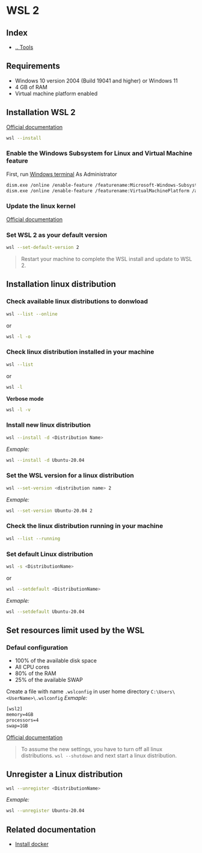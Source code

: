 # WSL 2



## Index
- [.. Tools](/Tools/README.md)



## Requirements
* Windows 10 version 2004 (Build 19041 and higher) or Windows 11
* 4 GB of RAM
* Virtual machine platform enabled



## Installation WSL 2
[Official documentation](https://docs.microsoft.com/en-us/windows/wsl/install)
```bash
wsl --install
```

### Enable the Windows Subsystem for Linux and Virtual Machine feature
First, run [Windows terminal](/Tools/WindowsTerminal.md) As Administrator
```bash
dism.exe /online /enable-feature /featurename:Microsoft-Windows-Subsystem-Linux /all /norestart
dism.exe /online /enable-feature /featurename:VirtualMachinePlatform /all /norestart
```

### Update the linux kernel
[Official documentation](https://docs.microsoft.com/en-gb/windows/wsl/install-manual#step-4---download-the-linux-kernel-update-package)

### Set WSL 2 as your default version
```bash
wsl --set-default-version 2
```
> Restart your machine to complete the WSL install and update to WSL 2.



## Installation linux distribution

### Check available linux distributions to donwload
```bash
wsl --list --online
```
or
```bash
wsl -l -o
```

### Check linux distribution installed in your machine
```bash
wsl --list
```
or
```bash
wsl -l
```
**Verbose mode**
```bash
wsl -l -v
```

### Install new linux distribution
```bash
wsl --install -d <Distribution Name>
```
*Exmaple:*
```bash
wsl --install -d Ubuntu-20.04
```

### Set the WSL version for a linux distribution
```bash
wsl --set-version <distribution name> 2
```
*Exmaple:*
```bash
wsl --set-version Ubuntu-20.04 2
```

### Check the linux distribution running in your machine
```bash
wsl --list --running
```

### Set default Linux distribution
```bash
wsl -s <DistributionName>
```
or
```bash
wsl --setdefault <DistributionName>
```
*Exmaple:*
```bash
wsl --setdefault Ubuntu-20.04
```



## Set resources limit used by the WSL
### Defaul configuration
* 100% of the available disk space
* All CPU cores
* 80% of the RAM
* 25% of the available SWAP

Create a file with name `.wslconfig` in user home directory `C:\Users\<UserName>\.wslconfig`
*Exmaple:*
```txt
[wsl2]
memory=4GB
processors=4
swap=1GB
```
[Official documentation](https://docs.microsoft.com/en-us/windows/wsl/wsl-config#wsl-2-settings)

> To assume the new settings, you have to turn off all linux distributions. `wsl --shutdown` and next start a linux distribution.



## Unregister a Linux distribution
```bash
wsl --unregister <DistributionName>
```
*Exmaple:*
```bash
wsl --unregister Ubuntu-20.04
```



## Related documentation
* [Install docker](/Tools/wsl2-docker.md)